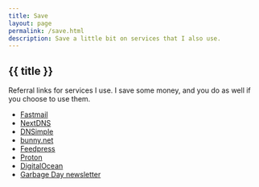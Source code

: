 ```yaml
---
title: Save
layout: page
permalink: /save.html
description: Save a little bit on services that I also use.
---
```

<h2 class="page-header">{{ title }}</h2>

Referral links for services I use. I save some money, and you do as well if you choose to use them.

<ul class="link-list">
  <li><a class="plausible-event-name=Fastmail+referral" href="https://ref.fm/u30190984">Fastmail</a></li>
  <li><a class="plausible-event-name=NextDNS+referral" href="https://nextdns.io/?from=m56mt3z6">NextDNS</a></li>
  <li><a class="plausible-event-name=DNSimple+referral" href="https://dnsimple.com/r/3a7cbb9e15df8f">DNSimple</a></li>
  <li><a class="plausible-event-name=bunny.net+referral" href="https://bunny.net?ref=revw3mehej">bunny.net</a></li>
  <li><a class="plausible-event-name=Feedpress+referral" href="https://feedpress.com/?affid=34370">Feedpress</a></li>
  <li><a class="plausible-event-name=Proton+referral" href="https://pr.tn/ref/X775YX40Z50G">Proton</a></li>
  <li><a class="plausible-event-name=DigitalOcean+referral" href="https://m.do.co/c/3635bf99aee2">DigitalOcean</a></li>
  <li><a class="plausible-event-name=Garbage+Day+referral" href="https://www.garbageday.email/subscribe?ref=4JeD4bFKQE">Garbage Day newsletter</a></li>
</ul>
